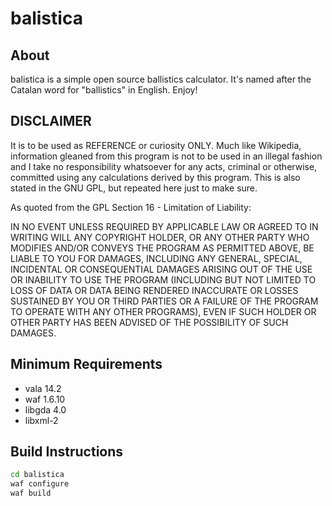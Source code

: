 # balistica

## About
balistica is a simple open source ballistics calculator. It's 
named after the Catalan word for "ballistics" in English. Enjoy!

## DISCLAIMER
It is to be used as REFERENCE or curiosity ONLY. Much like
Wikipedia, information gleaned from this program is not to be 
used in an illegal fashion and I take no responsibility whatsoever
for any acts, criminal or otherwise, committed using any calculations 
derived by this program. This is also stated in the GNU GPL, 
but repeated here just to make sure.

As quoted from the GPL Section 16 - Limitation of Liability:

IN NO EVENT UNLESS REQUIRED BY APPLICABLE LAW OR AGREED TO IN WRITING
WILL ANY COPYRIGHT HOLDER, OR ANY OTHER PARTY WHO MODIFIES AND/OR CONVEYS
THE PROGRAM AS PERMITTED ABOVE, BE LIABLE TO YOU FOR DAMAGES, INCLUDING ANY
GENERAL, SPECIAL, INCIDENTAL OR CONSEQUENTIAL DAMAGES ARISING OUT OF THE
USE OR INABILITY TO USE THE PROGRAM (INCLUDING BUT NOT LIMITED TO LOSS OF
DATA OR DATA BEING RENDERED INACCURATE OR LOSSES SUSTAINED BY YOU OR THIRD
PARTIES OR A FAILURE OF THE PROGRAM TO OPERATE WITH ANY OTHER PROGRAMS),
EVEN IF SUCH HOLDER OR OTHER PARTY HAS BEEN ADVISED OF THE POSSIBILITY OF
SUCH DAMAGES.

## Minimum Requirements
* vala 14.2
* waf 1.6.10
* libgda 4.0
* libxml-2

## Build Instructions
```bash
cd balistica
waf configure
waf build
```
